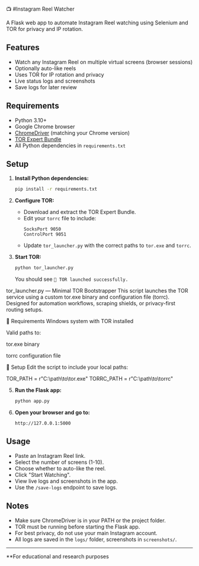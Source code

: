 📺 #Instagram Reel Watcher

A Flask web app to automate Instagram Reel watching using Selenium and TOR for privacy and IP rotation.

## Features

- Watch any Instagram Reel on multiple virtual screens (browser sessions)
- Optionally auto-like reels
- Uses TOR for IP rotation and privacy
- Live status logs and screenshots
- Save logs for later review

## Requirements

- Python 3.10+
- Google Chrome browser
- [ChromeDriver](https://chromedriver.chromium.org/) (matching your Chrome version)
- [TOR Expert Bundle](https://www.torproject.org/download/tor/)
- All Python dependencies in `requirements.txt`

## Setup

1. **Install Python dependencies:**
   ```sh
   pip install -r requirements.txt
   ```

2. **Configure TOR:**
   - Download and extract the TOR Expert Bundle.
   - Edit your `torrc` file to include:
     ```
     SocksPort 9050
     ControlPort 9051
     ```
   - Update `tor_launcher.py` with the correct paths to `tor.exe` and `torrc`.

3. **Start TOR:**
   ```sh
   python tor_launcher.py
   ```
   You should see `🧅 TOR launched successfully.`

tor_launcher.py — Minimal TOR Bootstrapper
This script launches the TOR service using a custom tor.exe binary and configuration file (torrc). 
Designed for automation workflows, scraping shields, or privacy-first routing setups.

🔧 Requirements
Windows system with TOR installed

Valid paths to:

tor.exe binary

torrc configuration file

📂 Setup
Edit the script to include your local paths:

TOR_PATH = r"C:\path\to\tor.exe"
TORRC_PATH = r"C:\path\to\torrc"

5. **Run the Flask app:**
   ```sh
   python app.py
   ```

6. **Open your browser and go to:**
   ```
   http://127.0.0.1:5000
   ```

## Usage

- Paste an Instagram Reel link.
- Select the number of screens (1-10).
- Choose whether to auto-like the reel.
- Click "Start Watching".
- View live logs and screenshots in the app.
- Use the `/save-logs` endpoint to save logs.

## Notes

- Make sure ChromeDriver is in your PATH or the project folder.
- TOR must be running before starting the Flask app.
- For best privacy, do not use your main Instagram account.
- All logs are saved in the `logs/` folder, screenshots in `screenshots/`.

---

**For educational and research purposes
